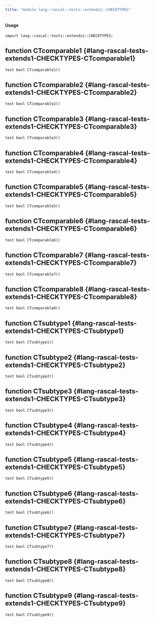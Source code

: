 ```yaml
---
title: "module lang::rascal::tests::extends1::CHECKTYPES"
---
```


#### Usage

`import lang::rascal::tests::extends1::CHECKTYPES;`


## function CTcomparable1 {#lang-rascal-tests-extends1-CHECKTYPES-CTcomparable1}

```rascal
test bool CTcomparable1()

```

## function CTcomparable2 {#lang-rascal-tests-extends1-CHECKTYPES-CTcomparable2}

```rascal
test bool CTcomparable2()

```

## function CTcomparable3 {#lang-rascal-tests-extends1-CHECKTYPES-CTcomparable3}

```rascal
test bool CTcomparable3()

```

## function CTcomparable4 {#lang-rascal-tests-extends1-CHECKTYPES-CTcomparable4}

```rascal
test bool CTcomparable4()

```

## function CTcomparable5 {#lang-rascal-tests-extends1-CHECKTYPES-CTcomparable5}

```rascal
test bool CTcomparable5()

```

## function CTcomparable6 {#lang-rascal-tests-extends1-CHECKTYPES-CTcomparable6}

```rascal
test bool CTcomparable6()

```

## function CTcomparable7 {#lang-rascal-tests-extends1-CHECKTYPES-CTcomparable7}

```rascal
test bool CTcomparable7()

```

## function CTcomparable8 {#lang-rascal-tests-extends1-CHECKTYPES-CTcomparable8}

```rascal
test bool CTcomparable8()

```

## function CTsubtype1 {#lang-rascal-tests-extends1-CHECKTYPES-CTsubtype1}

```rascal
test bool CTsubtype1()

```

## function CTsubtype2 {#lang-rascal-tests-extends1-CHECKTYPES-CTsubtype2}

```rascal
test bool CTsubtype2()

```

## function CTsubtype3 {#lang-rascal-tests-extends1-CHECKTYPES-CTsubtype3}

```rascal
test bool CTsubtype3()

```

## function CTsubtype4 {#lang-rascal-tests-extends1-CHECKTYPES-CTsubtype4}

```rascal
test bool CTsubtype4()

```

## function CTsubtype5 {#lang-rascal-tests-extends1-CHECKTYPES-CTsubtype5}

```rascal
test bool CTsubtype5()

```

## function CTsubtype6 {#lang-rascal-tests-extends1-CHECKTYPES-CTsubtype6}

```rascal
test bool CTsubtype6()

```

## function CTsubtype7 {#lang-rascal-tests-extends1-CHECKTYPES-CTsubtype7}

```rascal
test bool CTsubtype7()

```

## function CTsubtype8 {#lang-rascal-tests-extends1-CHECKTYPES-CTsubtype8}

```rascal
test bool CTsubtype8()

```

## function CTsubtype9 {#lang-rascal-tests-extends1-CHECKTYPES-CTsubtype9}

```rascal
test bool CTsubtype9()

```

